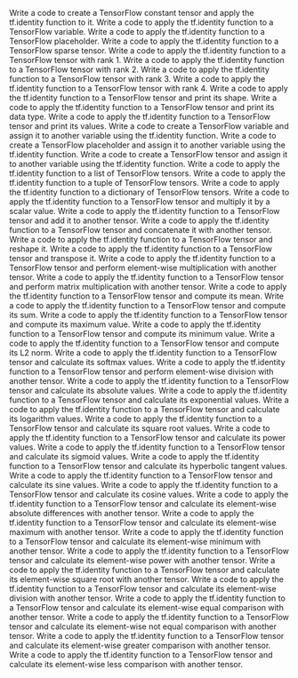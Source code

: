 Write a code to create a TensorFlow constant tensor and apply the tf.identity function to it.
Write a code to apply the tf.identity function to a TensorFlow variable.
Write a code to apply the tf.identity function to a TensorFlow placeholder.
Write a code to apply the tf.identity function to a TensorFlow sparse tensor.
Write a code to apply the tf.identity function to a TensorFlow tensor with rank 1.
Write a code to apply the tf.identity function to a TensorFlow tensor with rank 2.
Write a code to apply the tf.identity function to a TensorFlow tensor with rank 3.
Write a code to apply the tf.identity function to a TensorFlow tensor with rank 4.
Write a code to apply the tf.identity function to a TensorFlow tensor and print its shape.
Write a code to apply the tf.identity function to a TensorFlow tensor and print its data type.
Write a code to apply the tf.identity function to a TensorFlow tensor and print its values.
Write a code to create a TensorFlow variable and assign it to another variable using the tf.identity function.
Write a code to create a TensorFlow placeholder and assign it to another variable using the tf.identity function.
Write a code to create a TensorFlow tensor and assign it to another variable using the tf.identity function.
Write a code to apply the tf.identity function to a list of TensorFlow tensors.
Write a code to apply the tf.identity function to a tuple of TensorFlow tensors.
Write a code to apply the tf.identity function to a dictionary of TensorFlow tensors.
Write a code to apply the tf.identity function to a TensorFlow tensor and multiply it by a scalar value.
Write a code to apply the tf.identity function to a TensorFlow tensor and add it to another tensor.
Write a code to apply the tf.identity function to a TensorFlow tensor and concatenate it with another tensor.
Write a code to apply the tf.identity function to a TensorFlow tensor and reshape it.
Write a code to apply the tf.identity function to a TensorFlow tensor and transpose it.
Write a code to apply the tf.identity function to a TensorFlow tensor and perform element-wise multiplication with another tensor.
Write a code to apply the tf.identity function to a TensorFlow tensor and perform matrix multiplication with another tensor.
Write a code to apply the tf.identity function to a TensorFlow tensor and compute its mean.
Write a code to apply the tf.identity function to a TensorFlow tensor and compute its sum.
Write a code to apply the tf.identity function to a TensorFlow tensor and compute its maximum value.
Write a code to apply the tf.identity function to a TensorFlow tensor and compute its minimum value.
Write a code to apply the tf.identity function to a TensorFlow tensor and compute its L2 norm.
Write a code to apply the tf.identity function to a TensorFlow tensor and calculate its softmax values.
Write a code to apply the tf.identity function to a TensorFlow tensor and perform element-wise division with another tensor.
Write a code to apply the tf.identity function to a TensorFlow tensor and calculate its absolute values.
Write a code to apply the tf.identity function to a TensorFlow tensor and calculate its exponential values.
Write a code to apply the tf.identity function to a TensorFlow tensor and calculate its logarithm values.
Write a code to apply the tf.identity function to a TensorFlow tensor and calculate its square root values.
Write a code to apply the tf.identity function to a TensorFlow tensor and calculate its power values.
Write a code to apply the tf.identity function to a TensorFlow tensor and calculate its sigmoid values.
Write a code to apply the tf.identity function to a TensorFlow tensor and calculate its hyperbolic tangent values.
Write a code to apply the tf.identity function to a TensorFlow tensor and calculate its sine values.
Write a code to apply the tf.identity function to a TensorFlow tensor and calculate its cosine values.
Write a code to apply the tf.identity function to a TensorFlow tensor and calculate its element-wise absolute differences with another tensor.
Write a code to apply the tf.identity function to a TensorFlow tensor and calculate its element-wise maximum with another tensor.
Write a code to apply the tf.identity function to a TensorFlow tensor and calculate its element-wise minimum with another tensor.
Write a code to apply the tf.identity function to a TensorFlow tensor and calculate its element-wise power with another tensor.
Write a code to apply the tf.identity function to a TensorFlow tensor and calculate its element-wise square root with another tensor.
Write a code to apply the tf.identity function to a TensorFlow tensor and calculate its element-wise division with another tensor.
Write a code to apply the tf.identity function to a TensorFlow tensor and calculate its element-wise equal comparison with another tensor.
Write a code to apply the tf.identity function to a TensorFlow tensor and calculate its element-wise not equal comparison with another tensor.
Write a code to apply the tf.identity function to a TensorFlow tensor and calculate its element-wise greater comparison with another tensor.
Write a code to apply the tf.identity function to a TensorFlow tensor and calculate its element-wise less comparison with another tensor.